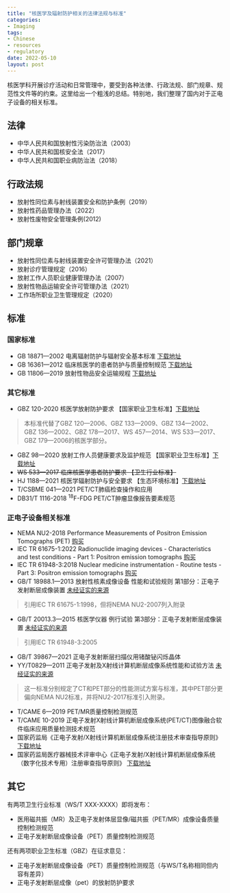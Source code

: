 ```yaml
---
title: "核医学及辐射防护相关的法律法规与标准"
categories:
- Imaging
tags:
- Chinese
- resources
- regulatory
date: 2022-05-10
layout: post
---
```


核医学科开展诊疗活动和日常管理中，要受到各种法律、行政法规、部门规章、规范性文件等的约束。这里给出一个粗浅的总结。特别地，我们整理了国内对于正电子设备的相关标准。

## 法律

- 中华人民共和国放射性污染防治法（2003）
- 中华人民共和国核安全法（2017）
- 中华人民共和国职业病防治法（2018）

## 行政法规

- 放射性同位素与射线装置安全和防护条例（2019）
- 放射性药品管理办法（2022）
- 放射性废物安全管理条例(2012)

## 部门规章

- 放射性同位素与射线装置安全许可管理办法（2021）
- 放射诊疗管理规定（2016）
- 放射工作人员职业健康管理办法（2007）
- 放射性物品运输安全许可管理办法（2021）
- 工作场所职业卫生管理规定（2020）

## 标准

### 国家标准

- GB 18871—2002 电离辐射防护与辐射安全基本标准 [下载地址](http://www.nirp.cn/userfiles/file/GB18871-2002.pdf)
- GB 16361—2012 临床核医学的患者防护与质量控制规范 [下载地址](http://www.nhc.gov.cn/ewebeditor/uploadfile/2014/10/20141029113914449.pdf)
- GB 11806—2019 放射性物品安全运输规程 [下载地址](https://www.mee.gov.cn/ywgz/fgbz/bz/bzwb/hxxhj/fsxhjbz/201903/W020190322511199923924.pdf)

### 其它标准

- GBZ 120-2020 核医学放射防护要求 【国家职业卫生标准】[下载地址](http://www.nhc.gov.cn/fzs/s7852d/202011/9d778170b914471fad56cf8308d4bda1/files/657e04bc556e428db6db6f4bc98191a7.pdf)

> 本标准代替了GBZ 120—2006、GBZ 133—2009、GBZ 134—2002、GBZ 136—2002、GBZ 178—2017、WS 457—2014、WS 533—2017、GBZ 179—2006的核医学部分。

- GBZ 98—2020 放射工作人员健康要求及监护规范 【国家职业卫生标准】[下载地址](http://www.nhc.gov.cn/fzs/s7852d/202011/9d778170b914471fad56cf8308d4bda1/files/9c0c4af0e6704c56aa56ede4bb1a7b14.pdf)
- <del>WS 533—2017 临床核医学患者防护要求 【卫生行业标准】</del> 
- HJ 1188—2021 核医学辐射防护与安全要求 【生态环境标准】[下载地址](https://www.mee.gov.cn/ywgz/fgbz/bz/bzwb/hxxhj/xgbz/202109/W020210922368889711824.pdf)
- T/CSBME 041—2021 PET/CT肺癌检查操作和应用
- DB31/T 1116-2018 <sup>18</sup>F-FDG PET/CT肿瘤显像报告要素规范

### 正电子设备相关标准

- NEMA NU2-2018 Performance Measurements of Positron Emission Tomographs (PET)
 [购买](https://www.nema.org/standards/view/Performance-Measurements-of-Positron-Emission-Tomographs)
- IEC TR 61675-1:2022 Radionuclide imaging devices - Characteristics and test conditions - Part 1: Positron emission tomographs [购买](https://webstore.iec.ch/publication/67292)
- IEC TR 61948-3:2018 Nuclear medicine instrumentation - Routine tests - Part 3: Positron emission tomographs [购买](https://webstore.iec.ch/publication/60788)
- GB/T 18988.1—2013 放射性核素成像设备 性能和试验规则 第1部分：正电子发射断层成像装置 [未经证实的来源](https://file.wuxuwang.com/qixieflyzbz/355_GB18988.1-2013.pdf)

> 引用IEC TR 61675-1:1998，但将NEMA NU2-2007列入附录

- GB/T 20013.3—2015 核医学仪器 例行试验 第3部分：正电子发射断层成像装置 [未经证实的来源](https://file.wuxuwang.com/qixieflyzbz/354_GB20013.3-2015.pdf)

> 引用IEC TR 61948-3:2005

- GB/T 39867—2021 正电子发射断层扫描仪用锗酸铋闪烁晶体
- YY/T0829—2011 正电子发射及X射线计算机断层成像系统性能和试验方法 [未经证实的来源](https://file.wuxuwang.com/qixieflyzbz/357_YY0829-2011.pdf)

> 这一标准分别规定了CT和PET部分的性能测试方案与标准，其中PET部分更偏向NEMA NU2标准，并将NU2-2017标准引入附录。

- T/CAME 6—2019 PET/MR质量控制检测规范
- T/CAME 10-2019 正电子发射X射线计算机断层成像系统(PET/CT)图像融合软件临床应用质量检测技术规范
- 国家药监局《正电子发射/X射线计算机断层成像系统注册技术审查指导原则》 [下载地址](https://www.cmde.org.cn/flfg/zdyz/zdyzwbk/20200312140405299.html)
- 国家药监局医疗器械技术评审中心《正电子发射/X射线计算机断层成像系统（数字化技术专用）注册审查指导原则》 [下载地址](https://www.cmde.org.cn/flfg/zdyz/zdyzwbk/20220120131600594.html)

## 其它

有两项卫生行业标准（WS/T XXX-XXXX）即将发布：

- 医用磁共振（MR）及正电子发射体层显像/磁共振（PET/MR）成像设备质量控制检测规范
- 正电子发射断层成像设备（PET）质量控制检测规范

还有两项职业卫生标准（GBZ）在征求意见：

- 正电子发射断层成像设备（PET）质量控制检测规范（与WS/T名称相同但内容有差异）
- 正电子发射断层成像（pet）的放射防护要求
